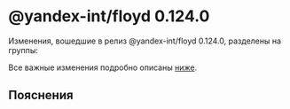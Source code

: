# @yandex-int/floyd 0.124.0

<!-- ЧЕЛОВЕЧЕСКОЕ ВСТУПЛЕНИЕ -->

Изменения, вошедшие в релиз @yandex-int/floyd 0.124.0, разделены на группы:

Все важные изменения подробно описаны [ниже](#Пояснения).

## Пояснения

